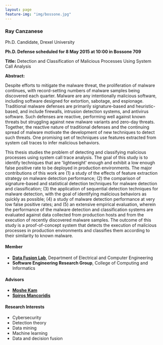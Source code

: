 ```yaml
---
layout: page
feature-img: "img/bossone.jpg"
---
```


### Ray Canzanese
Ph.D. Candidate, Drexel University

**Ph.D. Defense scheduled for 8 May 2015 at 10:00 in Bossone 709**

**Title:** Detection and Classification of Malicious Processes Using System Call Analysis

**Abstract:**

Despite efforts to mitigate the malware threat, the proliferation of malware continues, with record-setting numbers of malware samples being discovered each quarter. Malware are any intentionally malicious software, including software designed for extortion, sabotage, and espionage. Traditional malware defenses are primarily signature-based and heuristic-based, and include firewalls, intrusion detection systems, and antivirus software. Such defenses are reactive, performing well against known threats but struggling against new malware variants and zero-day threats. Together, the reactive nature of traditional defenses and the continuing spread of malware motivate the development of new techniques to detect such threats. One promising set of techniques use features extracted from system call traces to infer malicious behaviors.

This thesis studies the problem of detecting and classifying malicious processes using system call trace analysis. The goal of this study is to identify techniques that are 'lightweight' enough and exhibit a low enough false positive rate to be deployed in production environments. The major contributions of this work are (1) a study of the effects of feature extraction strategy on malware detection performance; (2) the comparison of signature-based and statistical detection techniques for malware detection and classification; (3) the application of sequential detection techniques for malware detection, with the goal of identifying malicious behaviors as quickly as possible; (4) a study of malware detection performance at very low false positive rates; and (5) an extensive empirical evaluation, wherein the performance of the malware detection and classification systems are evaluated against data collected from production hosts and from the execution of recently discovered malware samples. The outcome of this study is a proof-of-concept system that detects the execution of malicious processes in production environments and classifies them according to their similarity to known malware.


#### Member
* **[Data Fusion Lab](http://dfl.ece.drexel.edu)**, Department of Electrical and Computer Engineering 
* **Software Engineering Research Group**, College of Computing and Informatics 

#### Advisors
* **[Moshe Kam](http://moshekam.org)**
* **[Spiros Mancoridis](https://www.cs.drexel.edu/~spiros/)**

#### Research Interests
* Cybersecurity
* Detection theory
* Data mining
* Machine learning
* Data and decision fusion

